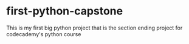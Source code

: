 # first-python-capstone
This is my first big python project that is the section ending project for codecademy's python course
